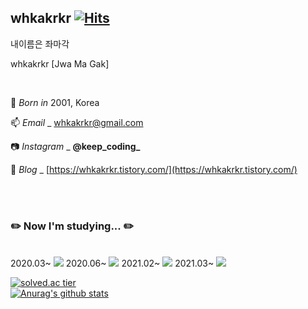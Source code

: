<!--
**whkakrkr/whkakrkr** is a ✨ _special_ ✨ repository because its `README.md` (this file) appears on your GitHub profile.
-->

## whkakrkr  [![Hits](https://hits.seeyoufarm.com/api/count/incr/badge.svg?url=https%3A%2F%2Fgithub.com%2Fwhkakrkr&count_bg=%23000000&title_bg=%23FAB0B0&icon=lg.svg&icon_color=%23000000&title=hits&edge_flat=false)](https://hits.seeyoufarm.com)   

내이름은 좌마각   

whkakrkr [Jwa Ma Gak] 

</br>

:cake: *Born in* 2001, Korea       

📫 *Email* _ whkakrkr@gmail.com    

:camera: *Instagram* _ **@keep_coding_**

:memo: *Blog* _ [https://whkakrkr.tistory.com/](https://whkakrkr.tistory.com/)   

</br>
</br>

### :pencil2: Now I'm studying... :pencil2:   

</br>
2020.03~ <img src="https://img.shields.io/badge/C++-00599C?style=flat-square&logo=C%2B%2B&logoColor=white"/></a>      
2020.06~ <img src="https://img.shields.io/badge/Swift-FA7343?style=flat-square&logo=swift&logoColor=white"/></a>      
2021.02~ <img src="https://img.shields.io/badge/Python-3776AB?style=flat-square&logo=python&logoColor=white"/></a>   
2021.03~ <img src="https://img.shields.io/badge/Java-007396?style=flat-square&logo=java&logoColor=white"/></a>

</br>

[![solved.ac tier](http://mazassumnida.wtf/api/generate_badge?boj=whkakrkr)](https://solved.ac/whkakrkr)   
[![Anurag's github stats](https://github-readme-stats.vercel.app/api?username=whkakrkr)](https://github.com/anuraghazra/github-readme-stats)


